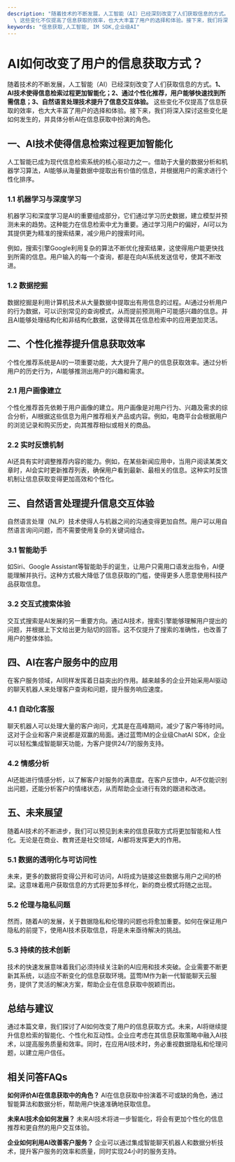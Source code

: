 ```yaml
---
description: "随着技术的不断发展，人工智能（AI）已经深刻改变了人们获取信息的方式。**1、AI技术使得信息检索过程更加智能化；2、通过个性化推荐，用户能够快速找到所需信息；3、自然语言处理技术提升了信息交互体验。**\
  \ 这些变化不仅提高了信息获取的效率，也大大丰富了用户的选择和体验。接下来，我们将深入探讨这些变化是如何发生的，并具体分析AI在信息获取中扮演的角色。"
keywords: "信息获取,人工智能, IM SDK,企业级AI"
---
```

# AI如何改变了用户的信息获取方式？

随着技术的不断发展，人工智能（AI）已经深刻改变了人们获取信息的方式。**1、AI技术使得信息检索过程更加智能化；2、通过个性化推荐，用户能够快速找到所需信息；3、自然语言处理技术提升了信息交互体验。** 这些变化不仅提高了信息获取的效率，也大大丰富了用户的选择和体验。接下来，我们将深入探讨这些变化是如何发生的，并具体分析AI在信息获取中扮演的角色。

## **一、AI技术使得信息检索过程更加智能化**

人工智能已成为现代信息检索系统的核心驱动力之一。借助于大量的数据分析和机器学习算法，AI能够从海量数据中提取出有价值的信息，并根据用户的需求进行个性化排序。

### **1.1 机器学习与深度学习**

机器学习和深度学习是AI的重要组成部分，它们通过学习历史数据，建立模型并预测未来的趋势。这种能力在信息检索中尤为重要。通过学习用户的偏好，AI可以为其提供更为精准的搜索结果，减少用户的搜索时间。

例如，搜索引擎Google利用复杂的算法不断优化搜索结果，这使得用户能更快找到所需的信息。用户输入的每一个查询，都是在向AI系统发送信号，使其不断改进。

### **1.2 数据挖掘**

数据挖掘是利用计算机技术从大量数据中提取出有用信息的过程。AI通过分析用户的行为数据，可以识别常见的查询模式，从而提前预测用户可能感兴趣的信息。并且AI能够处理结构化和非结构化数据，这使得其在信息检索中的应用更加灵活。

## **二、个性化推荐提升信息获取效率**

个性化推荐系统是AI的一项重要功能，大大提升了用户的信息获取效率。通过分析用户的历史行为，AI能够推测出用户的兴趣和需求。

### **2.1 用户画像建立**

个性化推荐首先依赖于用户画像的建立。用户画像是对用户行为、兴趣及需求的综合分析，AI根据这些信息为用户推荐相关产品或内容。例如，电商平台会根据用户的浏览记录和购买历史，向其推荐相似或相关的商品。

### **2.2 实时反馈机制**

AI还具有实时调整推荐内容的能力。例如，在某些新闻应用中，当用户阅读某类文章时，AI会实时更新推荐列表，确保用户看到最新、最相关的信息。这种实时反馈机制让信息获取变得更加高效和个性化。

## **三、自然语言处理提升信息交互体验**

自然语言处理（NLP）技术使得人与机器之间的沟通变得更加自然。用户可以用自然语言询问问题，而不需要使用复杂的关键词组合。

### **3.1 智能助手**

如Siri、Google Assistant等智能助手的诞生，让用户只需用口语发出指令，AI便能理解并执行。这种方式极大降低了信息获取的门槛，使得更多人愿意使用科技产品获取信息。

### **3.2 交互式搜索体验**

交互式搜索是AI发展的另一重要方向。通过AI技术，搜索引擎能够理解用户提出的问题，并根据上下文给出更为贴切的回答。这不仅提升了搜索的准确性，也改善了用户的整体体验。

## **四、AI在客户服务中的应用**

在客户服务领域，AI同样发挥着日益突出的作用。越来越多的企业开始采用AI驱动的聊天机器人来处理客户查询和问题，提升服务响应速度。

### **4.1 自动化客服**

聊天机器人可以处理大量的客户询问，尤其是在高峰期间，减少了客户等待时间。这对于企业和客户来说都是双赢的局面。通过蓝莺IM的企业级ChatAI SDK，企业可以轻松集成智能聊天功能，为客户提供24/7的服务支持。

### **4.2 情感分析**

AI还能进行情感分析，以了解客户对服务的满意度。在客户反馈中，AI不仅能识别出问题，还能分析客户的情绪状态，从而帮助企业进行有效的跟进和改进。

## **五、未来展望**

随着AI技术的不断进步，我们可以预见到未来的信息获取方式将更加智能和人性化。无论是在商业、教育还是社交领域，AI都将发挥更大的作用。

### **5.1 数据的透明化与可访问性**

未来，更多的数据将变得公开和可访问，AI将成为链接这些数据与用户之间的桥梁。这意味着用户获取信息的方式将更加多样化，新的商业模式将随之出现。

### **5.2 伦理与隐私问题**

然而，随着AI的发展，关于数据隐私和伦理的问题也将愈加重要。如何在保证用户隐私的前提下，使用AI技术获取信息，将是未来亟待解决的挑战。

### **5.3 持续的技术创新**

技术的快速发展意味着我们必须持续关注新的AI应用和技术突破。企业需要不断更新其系统，以适应不断变化的信息获取环境。蓝莺IM作为新一代智能聊天云服务，提供了灵活的解决方案，帮助企业在信息获取中脱颖而出。

## **总结与建议**

通过本篇文章，我们探讨了AI如何改变了用户的信息获取方式。未来，AI将继续提升信息检索的智能化、个性化和互动性。企业应考虑在其信息获取策略中融入AI技术，以提高服务质量和效率。同时，在应用AI技术时，务必重视数据隐私和伦理问题，以建立用户信任。

## **相关问答FAQs**

**如何评价AI在信息获取中的角色？**
AI在信息获取中扮演着不可或缺的角色，通过智能算法和数据分析，帮助用户快速准确地获取信息。

**未来AI技术会如何发展？**
未来AI技术将进一步智能化，将会有更加个性化的信息推荐和更自然的用户交互体验。

**企业如何利用AI改善客户服务？**
企业可以通过集成智能聊天机器人和数据分析技术，提升客户服务的效率和质量，同时实现24小时的服务支持。
